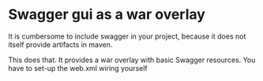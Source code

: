 # Swagger gui as a war overlay 

It is cumbersome to include swagger in your project, because it does not itself provide artifacts in maven.

This does that. It provides a war overlay with basic Swagger resources. You have to set-up the web.xml wiring yourself

